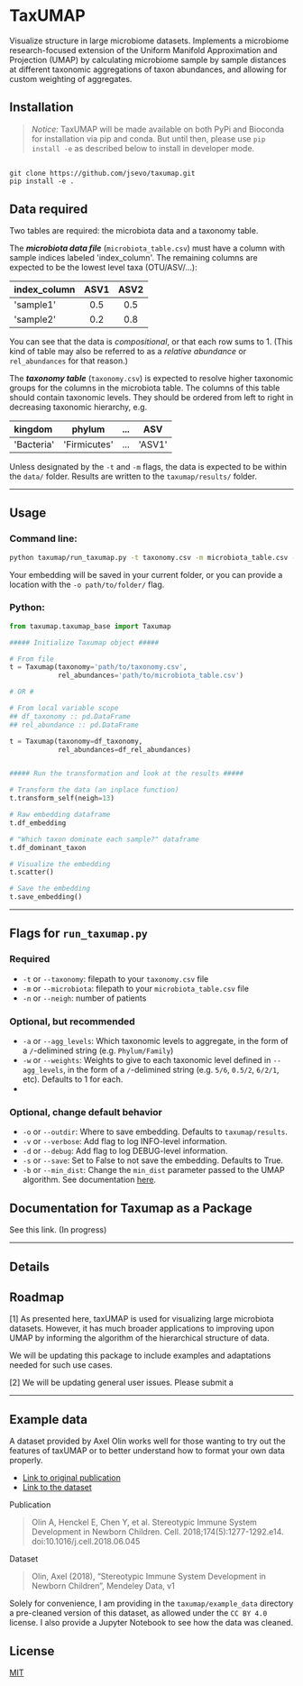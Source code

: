 # TaxUMAP

Visualize structure in large microbiome datasets. Implements a microbiome research-focused extension of the Uniform Manifold Approximation and Projection (UMAP) by calculating microbiome sample by sample distances at different taxonomic aggregations of taxon abundances, and allowing for custom weighting of aggregates.

## Installation

> *Notice:* TaxUMAP will be made available on both PyPi and Bioconda for installation via pip and conda. But until then, please use `pip install -e` as described below to install in developer mode.


## 
```
git clone https://github.com/jsevo/taxumap.git
pip install -e .
```

## Data required
Two tables are required: the microbiota data and a taxonomy table.

The ***microbiota data file*** (`microbiota_table.csv`) must have a column with sample indices labeled 'index_column'. The remaining columns are expected to be the lowest level taxa (OTU/ASV/...):

| index_column | ASV1 | ASV2 |
| :--- | :---: | :---: |
|'sample1'| 0.5| 0.5|
|'sample2'|0.2| 0.8|

You can see that the data is *compositional*, or that each row sums to 1. (This kind of table may also be referred to as a *relative abundance* or `rel_abundances` for that reason.) 

The ***taxonomy table*** (`taxonomy.csv`) is expected to resolve higher taxonomic groups for the columns in the microbiota table. The columns of this table should contain taxonomic levels. They should be ordered from left to right in decreasing taxonomic hierarchy, e.g.

| kingdom    | phylum       | ...   | ASV    |
| :---       | :---:        | :---: | :---:  |
| 'Bacteria' | 'Firmicutes' | ...   | 'ASV1' |

Unless designated by the `-t` and `-m` flags, the data is expected to be within the `data/` folder. Results are written to the `taxumap/results/` folder.

---

## Usage

### Command line:

```bash
python taxumap/run_taxumap.py -t taxonomy.csv -m microbiota_table.csv -n 15
```
Your embedding will be saved in your current folder, or you can provide a location with the `-o path/to/folder/` flag. 


### Python:
```python
from taxumap.taxumap_base import Taxumap

##### Initialize Taxumap object #####

# From file
t = Taxumap(taxonomy='path/to/taxonomy.csv', 
            rel_abundances='path/to/microbiota_table.csv')

# OR #

# From local variable scope
## df_taxonomy :: pd.DataFrame
## rel_abundance :: pd.DataFrame

t = Taxumap(taxonomy=df_taxonomy, 
            rel_abundances=df_rel_abundances)


##### Run the transformation and look at the results #####

# Transform the data (an inplace function)
t.transform_self(neigh=13)

# Raw embedding dataframe
t.df_embedding

# "Which taxon dominate each sample?" dataframe
t.df_dominant_taxon

# Visualize the embedding
t.scatter()

# Save the embedding
t.save_embedding() 

```
---

## Flags for `run_taxumap.py`

### Required

* `-t` or `--taxonomy`: filepath to your `taxonomy.csv` file
* `-m` or `--microbiota`: filepath to your `microbiota_table.csv` file
* `-n` or `--neigh`: number of patients

### Optional, but recommended

* `-a` or `--agg_levels`: Which taxonomic levels to aggregate, in the form of a `/`-delimined string (e.g. `Phylum/Family`)
* `-w` or `--weights`: Weights to give to each taxonomic level defined in `--agg_levels`, in the form of a `/`-delimined string (e.g. `5/6`, `0.5/2`, `6/2/1`, etc). Defaults to 1 for each.
* 

### Optional, change default behavior

* `-o` or `--outdir`: Where to save embedding. Defaults to `taxumap/results`.
* `-v` or `--verbose`: Add flag to log INFO-level information.
* `-d` or `--debug`: Add flag to log DEBUG-level information.
* `-s` or `--save`: Set to False to not save the embedding. Defaults to True.
* `-b` or `--min_dist`: Change the `min_dist` parameter passed to the UMAP algorithm. See documentation [here](https://umap-learn.readthedocs.io/en/latest/parameters.html?highlight=min_dist#min-dist). 


## Documentation for Taxumap as a Package

See this link. (In progress)

---

## Details

## Roadmap

[1] As presented here, taxUMAP is used for visualizing large microbiota datasets. However, it has much broader applications to improving upon UMAP by informing the algorithm of the hierarchical structure of data.

We will be updating this package to include examples and adaptations needed for such use cases.

[2] We will be updating general user issues. Please submit a 

---

## Example data

A dataset provided by Axel Olin works well for those wanting to try out the features of taxUMAP or to better understand how to format your own data properly.

* [Link to original publication](https://pubmed.ncbi.nlm.nih.gov/30142345/)
* [Link to the dataset](http://dx.doi.org/10.17632/ynhdrcxtcc.1)

Publication
> Olin A, Henckel E, Chen Y, et al. Stereotypic Immune System Development in Newborn Children. Cell. 2018;174(5):1277-1292.e14. doi:10.1016/j.cell.2018.06.045

Dataset
> Olin, Axel (2018), “Stereotypic Immune System Development in Newborn Children”, Mendeley Data, v1

Solely for convenience, I am providing in the `taxumap/example_data` directory a pre-cleaned version of this dataset, as allowed under the `CC BY 4.0` license. I also provide a Jupyter Notebook to see how the data was cleaned.

## License

[MIT](https://choosealicense.com/licenses/mit/)
